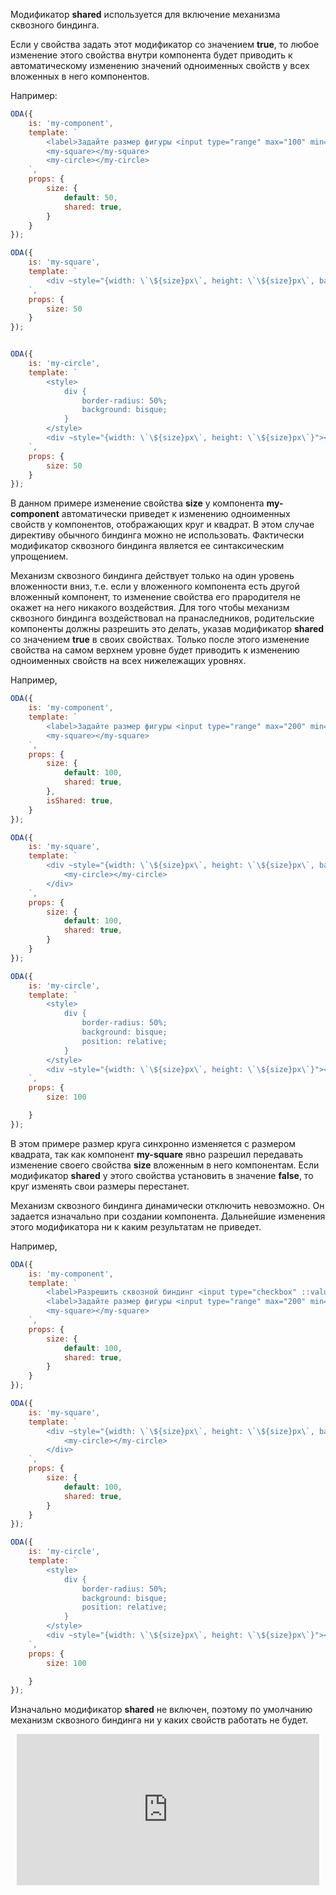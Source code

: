 Модификатор **shared** используется для включение механизма сквозного биндинга.

Если у свойства задать этот модификатор со значением **true**, то любое изменение этого свойства внутри компонента будет приводить к автоматическому изменению значений одноименных свойств у всех вложенных в него компонентов.

Например:

```javascript _run_edit_console_[my-component.js]_h=230_
ODA({
    is: 'my-component',
    template: `
        <label>Задайте размер фигуры <input type="range" max="100" min="20" style="width: 25vw" ::value="size">{{size}}</label>
        <my-square></my-square>
        <my-circle></my-circle>
    `,
    props: {
        size: {
            default: 50,
            shared: true,
        }
    }
});

ODA({
    is: 'my-square',
    template: `
        <div ~style="{width: \`\${size}px\`, height: \`\${size}px\`, background: 'burlywood'}"></div>
    `,
    props: {
        size: 50
    }
});


ODA({
    is: 'my-circle',
    template: `
        <style>
            div {
                border-radius: 50%;
                background: bisque;
            }
        </style>
        <div ~style="{width: \`\${size}px\`, height: \`\${size}px\`}"></div>
    `,
    props: {
        size: 50
    }
});
```

В данном примере изменение свойства **size** у компонента **my-component** автоматически приведет к изменению одноименных свойств у компонентов, отображающих круг и квадрат. В этом случае директиву обычного биндинга можно не использовать. Фактически модификатор сквозного биндинга является ее синтаксическим упрощением.

Механизм сквозного биндинга действует только на один уровень вложенности вниз, т.е. если у вложенного компонента есть другой вложенный компонент, то изменение свойства его прародителя не окажет на него никакого воздействия. Для того чтобы механизм сквозного биндинга воздействовал на пранаследников, родительские компоненты должны разрешить это делать, указав модификатор **shared** со значением **true** в своих свойствах. Только после этого изменение свойства на самом верхнем уровне будет приводить к изменению одноименных свойств на всех нижележащих уровнях.

Например,

```javascript _run_edit_console_[my-component.js]_h=230_
ODA({
    is: 'my-component',
    template: `
        <label>Задайте размер фигуры <input type="range" max="200" min="50" style="width: 25vw" ::value="size"> </label>
        <my-square></my-square>
    `,
    props: {
        size: {
            default: 100,
            shared: true,
        },
        isShared: true,
    }
});

ODA({
    is: 'my-square',
    template: `
        <div ~style="{width: \`\${size}px\`, height: \`\${size}px\`, background: 'burlywood'}">
            <my-circle></my-circle>
        </div>
    `,
    props: {
        size: {
            default: 100,
            shared: true,
        }
    }
});

ODA({
    is: 'my-circle',
    template: `
        <style>
            div {
                border-radius: 50%;
                background: bisque;
                position: relative;
            }
        </style>
        <div ~style="{width: \`\${size}px\`, height: \`\${size}px\`}"></div>
    `,
    props: {
        size: 100

    }
});
```

В этом примере размер круга синхронно изменяется с размером квадрата, так как компонент **my-square** явно разрешил передавать изменение своего свойства **size** вложенным в него компонентам. Если модификатор  **shared** у этого свойства установить в значение **false**, то круг изменять свои размеры перестанет.

Механизм сквозного биндинга динамически отключить невозможно. Он задается изначально при создании компонента. Дальнейшие изменения этого модификатора ни к каким результатам не приведет.

Например,

```javascript _run_edit_console_[my-component.js]_h=230_
ODA({
    is: 'my-component',
    template: `
        <label>Разрешить сквозной биндинг <input type="checkbox" ::value="props.size.shared"></label>
        <label>Задайте размер фигуры <input type="range" max="200" min="50" style="width: 25vw" ::value="size"> </label>
        <my-square></my-square>
    `,
    props: {
        size: {
            default: 100,
            shared: true,
        }
    }
});

ODA({
    is: 'my-square',
    template: `
        <div ~style="{width: \`\${size}px\`, height: \`\${size}px\`, background: 'burlywood'}">
            <my-circle></my-circle>
        </div>
    `,
    props: {
        size: {
            default: 100,
            shared: true,
        }
    }
});

ODA({
    is: 'my-circle',
    template: `
        <style>
            div {
                border-radius: 50%;
                background: bisque;
                position: relative;
            }
        </style>
        <div ~style="{width: \`\${size}px\`, height: \`\${size}px\`}"></div>
    `,
    props: {
        size: 100

    }
});
```

Изначально модификатор **shared** не включен, поэтому по умолчанию механизм сквозного биндинга ни у каких свойств работать не будет.

<div style="position:relative;padding-bottom:48%; margin:10px">
    <iframe src="https://www.youtube.com/embed/u_XcFE-K8bM?start=0" frameborder="0" allow="accelerometer; autoplay; encrypted-media; gyroscope; picture-in-picture" allowfullscreen
    	style="position:absolute;width:100%;height:100%;"></iframe>
</div>

